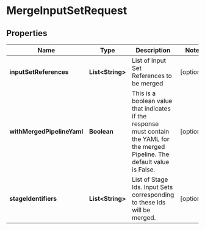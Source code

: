 # MergeInputSetRequest

## Properties
Name | Type | Description | Notes
------------ | ------------- | ------------- | -------------
**inputSetReferences** | **List&lt;String&gt;** | List of Input Set References to be merged |  [optional]
**withMergedPipelineYaml** | **Boolean** | This is a boolean value that indicates if the response must contain the YAML for the merged Pipeline. The default value is False. |  [optional]
**stageIdentifiers** | **List&lt;String&gt;** | List of Stage Ids. Input Sets corresponding to these Ids will be merged. |  [optional]
